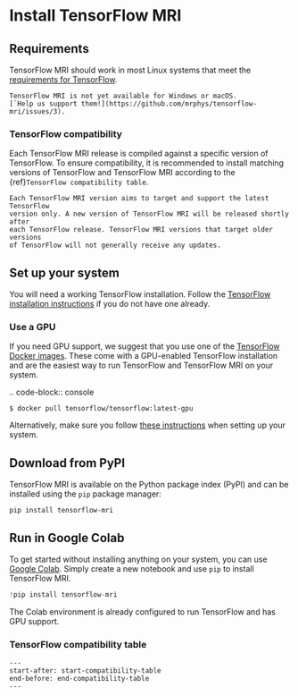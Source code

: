 # Install TensorFlow MRI

## Requirements

TensorFlow MRI should work in most Linux systems that meet the
[requirements for TensorFlow](https://www.tensorflow.org/install).

```{warning}
TensorFlow MRI is not yet available for Windows or macOS.
[`Help us support them!](https://github.com/mrphys/tensorflow-mri/issues/3).
```

### TensorFlow compatibility

Each TensorFlow MRI release is compiled against a specific version of
TensorFlow. To ensure compatibility, it is recommended to install matching
versions of TensorFlow and TensorFlow MRI according to the
{ref}`TensorFlow compatibility table`.

```{warning}
Each TensorFlow MRI version aims to target and support the latest TensorFlow
version only. A new version of TensorFlow MRI will be released shortly after
each TensorFlow release. TensorFlow MRI versions that target older versions
of TensorFlow will not generally receive any updates.
```

## Set up your system

You will need a working TensorFlow installation. Follow the
[TensorFlow installation instructions](https://www.tensorflow.org/install) if
you do not have one already.


### Use a GPU

If you need GPU support, we suggest that you use one of the
[TensorFlow Docker images](https://www.tensorflow.org/install/docker).
These come with a GPU-enabled TensorFlow installation and are the easiest way
to run TensorFlow and TensorFlow MRI on your system.

.. code-block:: console

    $ docker pull tensorflow/tensorflow:latest-gpu

Alternatively, make sure you follow
[these instructions](https://www.tensorflow.org/install/gpu) when setting up
your system.


## Download from PyPI

TensorFlow MRI is available on the Python package index (PyPI) and can be
installed using the ``pip`` package manager:

```
pip install tensorflow-mri
```


## Run in Google Colab

To get started without installing anything on your system, you can use
[Google Colab](https://colab.research.google.com/notebooks/welcome.ipynb).
Simply create a new notebook and use ``pip`` to install TensorFlow MRI.

```python
!pip install tensorflow-mri
```

The Colab environment is already configured to run TensorFlow and has GPU
support.


### TensorFlow compatibility table

```{include} ../../../README.md
---
start-after: start-compatibility-table
end-before: end-compatibility-table
---
```
